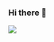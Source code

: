 ### Hi there 👋




<img src="https://github-readme-stats-Will-Bee.vercel.app/api/top-langs/?username=Will-Bee&hide=html&layout=compact&theme=tokyonight"/>


<!--
**Will-Bee/Will-Bee** is a ✨ _special_ ✨ repository because its `README.md` (this file) appears on your GitHub profile.

Here are some ideas to get you started:

- 🔭 I’m currently working on ...
- 🌱 I’m currently learning ...
- 👯 I’m looking to collaborate on ...
- 🤔 I’m looking for help with ...
- 💬 Ask me about ...
- 📫 How to reach me: ...
- 😄 Pronouns: ...
- ⚡ Fun fact: ...
-->
